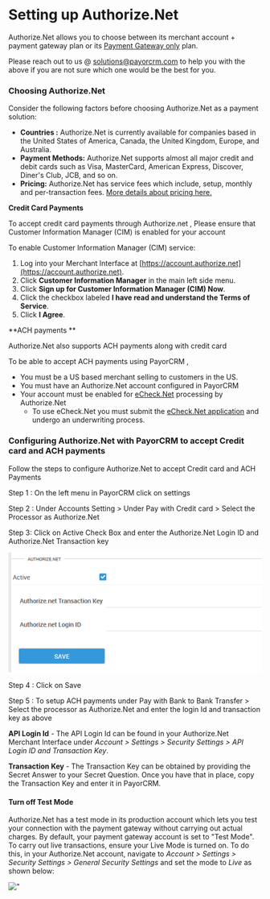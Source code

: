 # Setting up Authorize.Net

Authorize.Net allows you to choose between its merchant account + payment gateway plan or its [Payment Gateway only](https://www.authorize.net/solutions/merchantsolutions/pricing/?p=gwo)  plan.

Please reach out to us @ solutions@payorcrm.com to help you with the above if you are not sure which one would be the best for you.

### Choosing Authorize.Net <a href="choosing-authorize-net" id="choosing-authorize-net"></a>

Consider the following factors before choosing Authorize.Net as a payment solution:

* **Countries :** Authorize.Net is currently available for companies based in the United States of America, Canada, the United Kingdom, Europe, and Australia.
* **Payment Methods:** Authorize.Net supports almost all major credit and debit cards such as Visa, MasterCard, American Express, Discover, Diner's Club, JCB, and so on.
* **Pricing:** Authorize.Net has service fees which include, setup, monthly and per-transaction fees. [More details about pricing here.](https://www.authorize.net/solutions/merchantsolutions/pricing/)&#x20;

**Credit Card Payments**

To accept credit card payments through Authorize.net , Please ensure that Customer Information Manager (CIM) is enabled for your account

To enable Customer Information Manager (CIM) service:

1. Log into your Merchant Interface at [https://account.authorize.net](https://account.authorize.net).
2. Click **Customer Information Manager** in the main left side menu.
3. Click **Sign up for Customer Information Manager (CIM) Now**.
4. Click the checkbox labeled **I have read and understand the Terms of Service**.
5. Click **I Agree**.

**ACH payments **

Authorize.Net also supports ACH payments along with credit card&#x20;

To be able to accept ACH payments using PayorCRM ,

* You must be a US based merchant selling to customers in the US.
* You must have an Authorize.Net account configured in PayorCRM
* Your account must be enabled for [eCheck.Net](http://www.authorize.net/solutions/merchantsolutions/merchantservices/echeck/)  processing by Authorize.Net
  * To use eCheck.Net you must submit the [eCheck.Net application](http://www.authorize.net/files/echecknetapplication.pdf)  and undergo an underwriting process.



### Configuring Authorize.Net with PayorCRM to accept Credit card and ACH payments <a href="configuring-authorize-net-with-chargebee" id="configuring-authorize-net-with-chargebee"></a>

Follow the steps to configure Authorize.Net to accept Credit card and ACH Payments

Step 1 : On the left menu in PayorCRM click on settings

Step 2 : Under Accounts Setting > Under Pay with Credit card > Select the Processor as Authorize.Net

Step 3: Click on Active Check Box and enter the Authorize.Net Login ID and Authorize.Net Transaction key

![](<../.gitbook/assets/image (18).png>)

Step 4 : Click on Save

Step 5 : To setup ACH payments under Pay with Bank to Bank Transfer > Select the processor as Authorize.Net and enter the login Id and transaction key as above

**API Login Id** - The API Login Id can be found in your Authorize.Net Merchant Interface under _Account > Settings > Security Settings > API Login ID and Transaction Key_.

**Transaction Key** - The Transaction Key can be obtained by providing the Secret Answer to your Secret Question. Once you have that in place, copy the Transaction Key and enter it in PayorCRM.



#### Turn off Test Mode

Authorize.Net has a test mode in its production account which lets you test your connection with the payment gateway without carrying out actual charges. By default, your payment gateway account is set to "Test Mode". To carry out live transactions, ensure your Live Mode is turned on. To do this, in your Authorize.Net account, navigate to _Account > Settings > Security Settings > General Security Settings_ and set the mode to _Live_ as shown below:&#x20;

!["](https://www.chargebee.com/docs/assets/screenshots/images/authorize/testmode.png)

